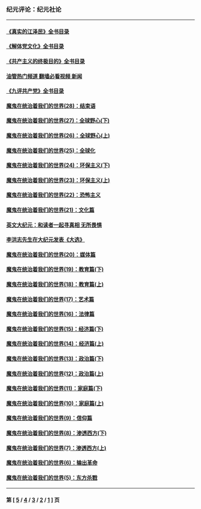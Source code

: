 ### 纪元评论：纪元社论
---
#### [《真实的江泽民》全书目录](../../pages/nsc422/n13721399.md?08060330) 
#### [《解体党文化》全书目录](../../pages/nsc422/n13721157.md?08060330) 
#### [《共产主义的终极目的》全书目录](../../pages/nsc422/n13721048.md?08060330) 
#### [油管热门频道 翻墙必看视频 新闻](ok?08060330)
#### [《九评共产党》全书目录](../../pages/nsc422/n13708085.md?08060330) 
#### [魔鬼在统治着我们的世界(28)：结束语](../../pages/nsc422/n10936246.md?08060330) 
#### [魔鬼在统治着我们的世界(27)：全球野心(下)](../../pages/nsc422/n10928319.md?08060330) 
#### [魔鬼在统治着我们的世界(26)：全球野心(上)](../../pages/nsc422/n10900318.md?08060330) 
#### [魔鬼在统治着我们的世界(25)：全球化](../../pages/nsc422/n10788205.md?08060330) 
#### [魔鬼在统治着我们的世界(24)：环保主义(下)](../../pages/nsc422/n10695307.md?08060330) 
#### [魔鬼在统治着我们的世界(23)：环保主义(上)](../../pages/nsc422/n10688613.md?08060330) 
#### [魔鬼在统治着我们的世界(22)：恐怖主义](../../pages/nsc422/n10614727.md?08060330) 
#### [魔鬼在统治着我们的世界(21)：文化篇](../../pages/nsc422/n10597706.md?08060330) 
#### [英文大纪元：和读者一起寻真相 无所畏惧](../../pages/nsc422/n12542027.md?08060330) 
#### [李洪志先生在大纪元发表《大选》](../../pages/nsc422/n12534746.md?08060330) 
#### [魔鬼在统治着我们的世界(20)：媒体篇](../../pages/nsc422/n10586579.md?08060330) 
#### [魔鬼在统治着我们的世界(19)：教育篇(下)](../../pages/nsc422/n10564808.md?08060330) 
#### [魔鬼在统治着我们的世界(18)：教育篇(上)](../../pages/nsc422/n10526970.md?08060330) 
#### [魔鬼在统治着我们的世界(17)：艺术篇](../../pages/nsc422/n10499093.md?08060330) 
#### [魔鬼在统治着我们的世界(16)：法律篇](../../pages/nsc422/n10485969.md?08060330) 
#### [魔鬼在统治着我们的世界(15)：经济篇(下)](../../pages/nsc422/n10469975.md?08060330) 
#### [魔鬼在统治着我们的世界(14)：经济篇(上)](../../pages/nsc422/n10457370.md?08060330) 
#### [魔鬼在统治着我们的世界(13)：政治篇(下)](../../pages/nsc422/n10448270.md?08060330) 
#### [魔鬼在统治着我们的世界(12)：政治篇(上)](../../pages/nsc422/n10444576.md?08060330) 
#### [魔鬼在统治着我们的世界(11)：家庭篇(下)](../../pages/nsc422/n10440961.md?08060330) 
#### [魔鬼在统治着我们的世界(10)：家庭篇(上)](../../pages/nsc422/n10435448.md?08060330) 
#### [魔鬼在统治着我们的世界(9)：信仰篇](../../pages/nsc422/n10432159.md?08060330) 
#### [魔鬼在统治着我们的世界(8)：渗透西方(下)](../../pages/nsc422/n10429603.md?08060330) 
#### [魔鬼在统治着我们的世界(7)：渗透西方(上)](../../pages/nsc422/n10426013.md?08060330) 
#### [魔鬼在统治着我们的世界(6)：输出革命](../../pages/nsc422/n10421536.md?08060330) 
#### [魔鬼在统治着我们的世界(5)：东方杀戮](../../pages/nsc422/n10417707.md?08060330) 

---
#### 第 [ [5](./5.md?08060330) / [4](./4.md?08060330) / [3](./3.md?08060330) / [2](./2.md?08060330) / [1](./1.md?08060330) ] 页
